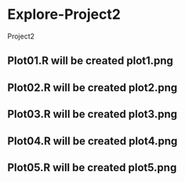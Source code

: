# Explore-Project2
Project2
## Plot01.R will be created plot1.png
## Plot02.R will be created plot2.png
## Plot03.R will be created plot3.png
## Plot04.R will be created plot4.png
## Plot05.R will be created plot5.png

